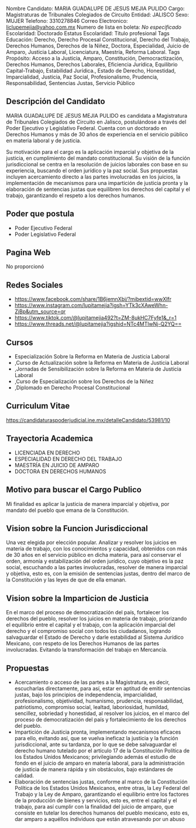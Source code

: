 Nombre Candidato: MARIA GUADALUPE DE JESUS MEJIA PULIDO
Cargo: Magistraturas de Tribunales Colegiados de Circuito
Entidad: JALISCO
Sexo: MUJER
Telefono: 3310278846
Correo Electronico: liclupemejia@yahoo.com.mx
Numero de lista en boleta: *No especificado*
Escolaridad: Doctorado
Estatus Escolaridad: Título profesional
Tags Educación: Derecho, Derecho Procesal Constitucional, Derecho del Trabajo, Derechos Humanos, Derechos de la Niñez, Doctora, Especialidad, Juicio de Amparo, Justicia Laboral, Licenciatura, Maestría, Reforma Laboral.
Tags Propósito: Acceso a la Justicia, Amparo, Constitución, Democractización, Derechos Humanos, Derechos Laborales, Eficiencia Jurídica, Equilibrio Capital-Trabajo, Estabilidad Jurídica., Estado de Derecho, Honestidad, Imparcialidad, Justicia, Paz Social, Profesionalismo, Prudencia, Responsabilidad, Sentencias Justas, Servicio Público


## Descripción del Candidato 

MARIA GUADALUPE DE JESUS MEJIA PULIDO es candidata a Magistratura de Tribunales Colegiados de Circuito en Jalisco, postulándose a través del Poder Ejecutivo y Legislativo Federal. Cuenta con un doctorado en Derechos Humanos y más de 30 años de experiencia en el servicio público en materia laboral y de justicia.

Su motivación para el cargo es la aplicación imparcial y objetiva de la justicia, en cumplimiento del mandato constitucional. Su visión de la función jurisdiccional se centra en la resolución de juicios laborales con base en su experiencia, buscando el orden jurídico y la paz social. Sus propuestas incluyen acercamiento directo a las partes involucradas en los juicios, la implementación de mecanismos para una impartición de justicia pronta y la elaboración de sentencias justas que equilibren los derechos del capital y el trabajo, garantizando el respeto a los derechos humanos.


## Poder que postula

- Poder Ejecutivo Federal
- Poder Legislativo Federal


## Pagina Web

No proporcionó


## Redes Sociales

- https://www.facebook.com/share/1B6jemnXbi/?mibextid=wwXlfr
- https://www.instagram.com/lupitamejia?igsh=YTk3cXAweWhn-ZjBp&utm_source=qr
- https://www.tiktok.com/@lupitamejia492?t=ZM-8ukHC7Fyfe1&_r=1
- https://www.threads.net/@lupitamejia?igshid=NTc4MTlwNj-Q2YQ==


## Cursos

- Especialización Sobre la Reforma en Materia de Justicia Laboral
- ,Curso de Actualización sobre la Reforma en Materia de Justicia Laboral
- ,Jornadas de Sensibilización sobre la Reforma en Materia de Justicia Laboral
- ,Curso de Especialización sobre los Derechos de la Niñez
- ,Diplomado en Derecho Procesal Constitucional


## Curriculum Vitae

https://candidaturaspoderjudicial.ine.mx/detalleCandidato/53981/10


## Trayectoria Academica

- LICENCIADA EN DERECHO
- ESPECIALIDAD EN DERECHO DEL TRABAJO
- MAESTRÍA EN JUICIO DE AMPARO
- DOCTORA EN DERECHOS HUMANOS


## Motivo para buscar el Cargo Publico

Mi finalidad es aplicar la justicia de manera imparcial y objetiva, por mandato del pueblo que emana de la Constitución.


## Vision sobre la Funcion Jurisdiccional

Una vez elegida por elección popular. Analizar y resolver los juicios en materia de trabajo, con los conocimientos y capacidad, obtenidos con más de 30 años en el servicio público en dicha materia, para así conservar el orden, armonía y estabilización del orden jurídico, cuyo objetivo es la paz social, escuchando a las partes involucradas, resolver de manera imparcial y objetiva, esto es, con la emisión de sentencias justas, dentro del marco de la Constitución y las leyes de que de ella emanan.


## Vision sobre la Imparticion de Justicia

En el marco del proceso de democratización del país, fortalecer los derechos del pueblo, resolver los juicios en materia de trabajo, priorizando el equilibrio entre el capital y el trabajo, con la aplicación imparcial del derecho y el compromiso social con todos los ciudadanos, logrando salvaguardar el Estado de Derecho y darle estabilidad al Sistema Jurídico Mexicano, con respeto de los Derechos Humanos de las partes involucradas. Evitando la transformación del trabajo en Mercancía.


## Propuestas

- Acercamiento o acceso de las partes a la Magistratura, es decir, escucharlas directamente, para así, estar en aptitud de emitir sentencias justas, bajo los principios de independencia, imparcialidad, profesionalismo, objetividad, humanismo, prudencia, responsabilidad, patriotismo, compromiso social, lealtad, laboriosidad, humildad, sencillez, sobriedad y honestidad, al resolver los juicios, en el marco del proceso de democratización del país y fortalecimiento de los derechos del pueblo.
- Impartición de Justicia pronta, implementando mecanismos eficaces para ello, evitando así, que se vuelva ineficaz la justicia y la función jurisdiccional, ante su tardanza, por lo que se debe salvaguardar el derecho humano tutelado por el artículo 17 de la Constitución Política de los Estados Unidos Mexicanos; privilegiando además el estudio de fondo en el juicio de amparo en materia laboral, para la administración de justicia de manera rápida y sin obstáculos, bajo estándares de calidad.
- Elaboración de sentencias justas, conforme al marco de la Constitución Política de los Estados Unidos Mexicanos, entre otras, la Ley Federal del Trabajo y la Ley de Amparo, garantizando el equilibrio entre los factores de la producción de bienes y servicios, esto es, entre el capital y el trabajo, para así cumplir con la finalidad del juicio de amparo, que consiste en tutelar los derechos humanos del pueblo mexicano, esto es, dar amparo a aquéllos individuos que están atravesando por un abuso

